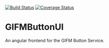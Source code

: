 [![Build Status](https://github.com/TAMULib/GIFMButtonUI/workflows/Build/badge.svg)](https://github.com/TAMULib/GIFMButtonUI/actions?query=workflow%3ABuild)
[![Coverage Status](https://coveralls.io/repos/github/TAMULib/GIFMButtonUI/badge.svg)](https://coveralls.io/github/TAMULib/GIFMButtonUI)

# GIFMButtonUI
An angular frontend for the GIFM Button Service.
